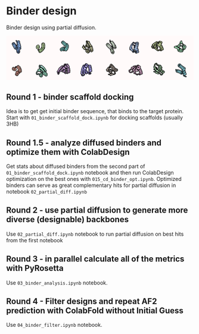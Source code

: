# Binder design
Binder design using partial diffusion.

![binders](../binder_design/imgs/binder_design.png)

## Round 1 - binder scaffold docking
Idea is to get get initial binder sequence, that binds to the target protein. Start with `01_binder_scaffold_dock.ipynb` for docking scaffolds (usually 3HB)

## Round 1.5 - analyze diffused binders and optimize them with ColabDesign
Get stats about diffused binders from the second part of `01_binder_scaffold_dock.ipynb` notebook and then run ColabDesign optimization on the best ones with `015_cd_binder_opt.ipynb`. Optimized binders can serve as great complementary hits for partial diffusion in notebook `02_partial_diff.ipynb`

## Round 2 - use partial diffusion to generate more diverse (designable) backbones
Use `02_partial_diff.ipynb` notebook to run partial diffusion on best hits from the first notebook

## Round 3 - in parallel calculate all of the metrics with PyRosetta
Use `03_binder_analysis.ipynb` notebook.

## Round 4 - Filter designs and repeat AF2 prediction with ColabFold without Initial Guess
Use `04_binder_filter.ipynb` notebook.
